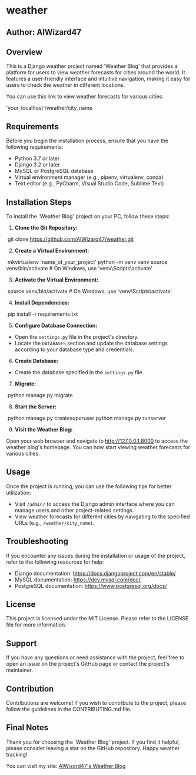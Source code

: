 # weather
## Author: AIWizard47

## Overview

This is a Django weather project named 'Weather Blog' that provides a platform for users to view weather forecasts for cities around the world. It features a user-friendly interface and intuitive navigation, making it easy for users to check the weather in different locations.

You can use this link to view weather forecasts for various cities:

'your_localhost'/weather/city_name

## Requirements

Before you begin the installation process, ensure that you have the following requirements:

- Python 3.7 or later
- Django 3.2 or later
- MySQL or PostgreSQL database
- Virtual environment manager (e.g., pipenv, virtualenv, conda)
- Text editor (e.g., PyCharm, Visual Studio Code, Sublime Text)

## Installation Steps

To install the 'Weather Blog' project on your PC, follow these steps:

1. **Clone the Git Repository:**

﻿
git clone https://github.com/AIWizard47/weather.git﻿

2. **Create a Virtual Environment:**

﻿
mkvirtualenv 'name_of_your_project'
python -m venv venv
source venv/bin/activate # On Windows, use 'venv\Scripts\activate'﻿

3. **Activate the Virtual Environment:**

﻿
source venv/bin/activate # On Windows, use 'venv\Scripts\activate'﻿

4. **Install Dependencies:**

﻿
pip install -r requirements.txt﻿

5. **Configure Database Connection:**

- Open the `settings.py` file in the project's directory.
- Locate the `DATABASES` section and update the database settings according to your database type and credentials.

6. **Create Database:**

- Create the database specified in the `settings.py` file.

7. **Migrate:**

﻿
python manage.py migrate﻿

8. **Start the Server:**

﻿
python manage.py createsuperuser
python manage.py runserver﻿

9. **Visit the Weather Blog:**

Open your web browser and navigate to http://127.0.0.1:8000 to access the weather blog's homepage. You can now start viewing weather forecasts for various cities.

## Usage

Once the project is running, you can use the following tips for better utilization:

- Visit `/admin/` to access the Django admin interface where you can manage users and other project-related settings.
- View weather forecasts for different cities by navigating to the specified URLs (e.g., `/weather/city_name`).

## Troubleshooting

If you encounter any issues during the installation or usage of the project, refer to the following resources for help:

- Django documentation: https://docs.djangoproject.com/en/stable/
- MySQL documentation: https://dev.mysql.com/doc/
- PostgreSQL documentation: https://www.postgresql.org/docs/

## License

This project is licensed under the MIT License. Please refer to the LICENSE file for more information.

## Support

If you have any questions or need assistance with the project, feel free to open an issue on the project's GitHub page or contact the project's maintainer.

## Contribution

Contributions are welcome! If you wish to contribute to the project, please follow the guidelines in the CONTRIBUTING.md file.

## Final Notes

Thank you for choosing the 'Weather Blog' project. If you find it helpful, please consider leaving a star on the GitHub repository. Happy weather tracking!

You can visit my site: [AIWizard47's Weather Blog](https://beta01.pythonanywhere.com/)
